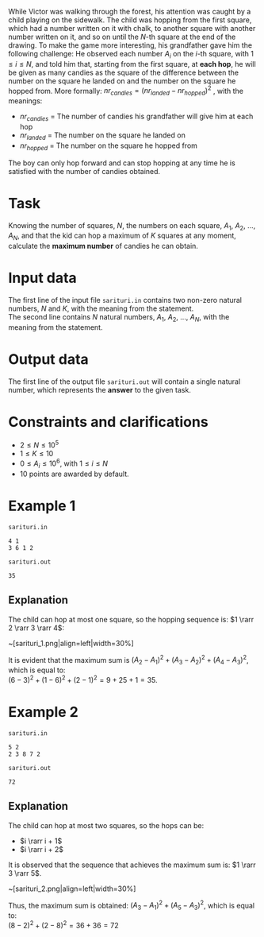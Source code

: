 While Victor was walking through the forest, his attention was caught by a child playing on the sidewalk. The child was hopping from the first square, which had a number written on it with chalk, to another square with another number written on it, and so on until the $N$-th square at the end of the drawing. To make the game more interesting, his grandfather gave him the following challenge: He observed each number $A_i$ on the $i$-th square, with $1 \le i \le N$, and told him that, starting from the first square, at **each hop**, he will be given as many candies as the square of the difference between the number on the square he landed on and the number on the square he hopped from. More formally:
$nr_{candies} = (nr_{landed} - nr_{hopped})^2$ ,
with the meanings:
* $nr_{candies}$ = The number of candies his grandfather will give him at each hop
* $nr_{landed}$ = The number on the square he landed on
* $nr_{hopped}$ = The number on the square he hopped from

The boy can only hop forward and can stop hopping at any time he is satisfied with the number of candies obtained.

# Task

Knowing the number of squares, $N$, the numbers on each square, $A_1$, $A_2$, ..., $A_N$, and that the kid can hop a maximum of $K$ squares at any moment, calculate the **maximum number** of candies he can obtain.

# Input data

The first line of the input file `sarituri.in` contains two non-zero natural numbers, $N$ and $K$, with the meaning from the statement.  
The second line contains $N$ natural numbers, $A_1$, $A_2$, ..., $A_N$, with the meaning from the statement.

# Output data

The first line of the output file `sarituri.out` will contain a single natural number, which represents the **answer** to the given task.

# Constraints and clarifications

* $2 \le N \le 10^5$
* $1 \le K \le 10$
* $0 \le A_i \le 10^6$, with $1 \le i \le N$
* 10 points are awarded by default.

# Example 1

`sarituri.in`
```
4 1
3 6 1 2
```

`sarituri.out`
```
35
```

## Explanation

The child can hop at most one square, so the hopping sequence is:
$1 \rarr 2 \rarr 3 \rarr 4$:

~[sarituri_1.png|align=left|width=30%]

It is evident that the maximum sum is $(A_2 - A_1)^2 + (A_3 - A_2)^2 + (A_4 - A_3)^2$, which is equal to:  
$(6 - 3)^2 + (1 - 6)^2 + (2 - 1)^2 = 9 + 25 + 1 = 35$.

# Example 2

`sarituri.in`
```
5 2
2 3 8 7 2
```

`sarituri.out`
```
72
```

## Explanation

The child can hop at most two squares, so the hops can be:
* $i \rarr i + 1$
* $i \rarr i + 2$

It is observed that the sequence that achieves the maximum sum is:
$1 \rarr 3 \rarr 5$.

~[sarituri_2.png|align=left|width=30%]

Thus, the maximum sum is obtained: $(A_3 - A_1)^2 + (A_5 - A_3)^2$, which is equal to:  
$(8 - 2)^2 + (2 - 8)^2 = 36 + 36 = 72$